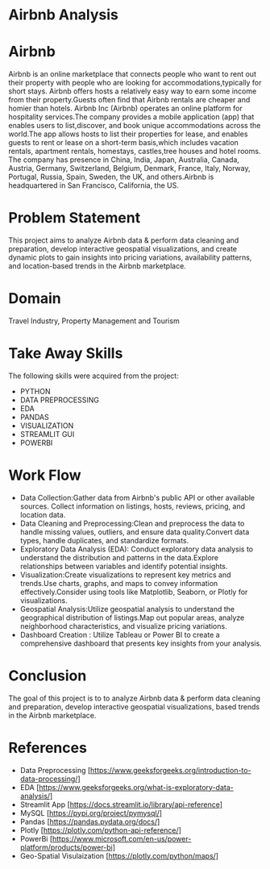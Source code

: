 
# Airbnb Analysis
# Airbnb
Airbnb is an online marketplace that connects people who want to rent out their property with people who are looking for accommodations,typically for short stays. Airbnb offers hosts a relatively easy way to earn some income from their property.Guests often find that Airbnb rentals are cheaper and homier than hotels.
Airbnb Inc (Airbnb) operates an online platform for hospitality services.The company provides a mobile application (app) that enables users to list,discover, and book unique accommodations across the world.The app allows hosts to list their properties for lease, and enables guests to rent or lease on a short-term basis,which includes vacation rentals, apartment rentals, homestays, castles,tree houses and hotel rooms.
The company has presence in China, India, Japan, Australia, Canada, Austria, Germany, Switzerland, Belgium, Denmark, France, Italy, Norway, Portugal, Russia, Spain, Sweden, the UK, and others.Airbnb is headquartered in San Francisco, California, the US.
# Problem Statement
This project aims to analyze Airbnb data & perform data cleaning and preparation, develop interactive geospatial visualizations, and create dynamic plots to gain insights into pricing variations, availability patterns, and location-based trends in the Airbnb marketplace.
# Domain
Travel Industry, Property Management and Tourism
# Take Away Skills
The following skills were acquired from the project:
- PYTHON
- DATA PREPROCESSING
- EDA
- PANDAS
- VISUALIZATION
- STREAMLIT GUI
- POWERBI
# Work Flow
 - Data Collection:Gather data from Airbnb's public API or other available sources. Collect information on listings, hosts, reviews, pricing, and location data.
 - Data Cleaning and Preprocessing:Clean and preprocess the data to handle missing values, outliers, and ensure data quality.Convert data types, handle duplicates, and standardize formats.
 - Exploratory Data Analysis (EDA): Conduct exploratory data analysis to understand the distribution and patterns in the data.Explore relationships between variables and identify potential insights.
 - Visualization:Create visualizations to represent key metrics and trends.Use charts, graphs, and maps to convey information effectively.Consider using tools like Matplotlib, Seaborn, or Plotly for visualizations.
 - Geospatial Analysis:Utilize geospatial analysis to understand the geographical distribution of listings.Map out popular areas, analyze neighborhood characteristics, and visualize pricing variations.
 - Dashboard Creation : Utilize Tableau or Power BI to create a comprehensive dashboard that presents key insights from your analysis. 
# Conclusion
The goal of this project is to to analyze Airbnb data & perform data cleaning and preparation, develop interactive geospatial visualizations, based trends in the Airbnb marketplace.
# References
- Data Preprocessing [https://www.geeksforgeeks.org/introduction-to-data-processing/]
- EDA [https://www.geeksforgeeks.org/what-is-exploratory-data-analysis/]
- Streamlit App [https://docs.streamlit.io/library/api-reference]
- MySQL [https://pypi.org/project/pymysql/]
- Pandas [https://pandas.pydata.org/docs/]
- Plotly [https://plotly.com/python-api-reference/]
- PowerBi [https://www.microsoft.com/en-us/power-platform/products/power-bi]
- Geo-Spatial Visulaization [https://plotly.com/python/maps/]











 
